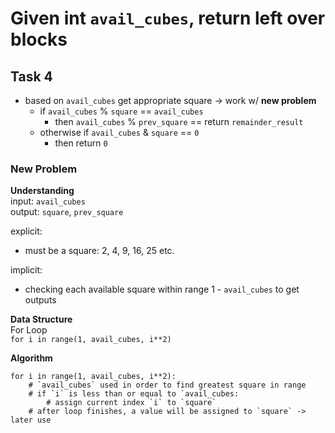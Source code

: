 # Given int `avail_cubes`, return left over blocks

## Task 4

- based on `avail_cubes` get appropriate square -> work w/ **new problem**
    - if `avail_cubes` % `square` == `avail_cubes`
        - then `avail_cubes` % `prev_square` == return `remainder_result`
    - otherwise if `avail_cubes` & `square` == `0`
        - then return `0`

### New Problem
**Understanding**  
input: `avail_cubes`  
output: `square`, `prev_square`  

explicit:
- must be a square: 2, 4, 9, 16, 25 etc.

implicit:
- checking each available square within range 1 - `avail_cubes` to get outputs

**Data Structure**  
For Loop  
`for i in range(1, avail_cubes, i**2)`

**Algorithm**
```
for i in range(1, avail_cubes, i**2):
    # `avail_cubes` used in order to find greatest square in range
    # if `i` is less than or equal to `avail_cubes:
        # assign current index `i` to `square`
    # after loop finishes, a value will be assigned to `square` -> later use
```
